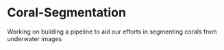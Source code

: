 # Coral-Segmentation
Working on building a pipeline to aid our efforts in segmenting corals from underwater images
